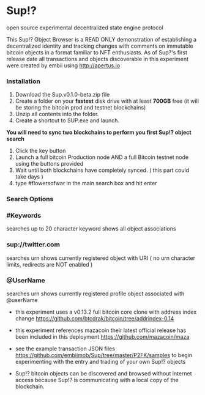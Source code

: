 # Sup!? 
open source experimental decentralized state engine protocol


This Sup!? Object Browser is a READ ONLY demonstration of establishing a decentralized identity and tracking changes with comments on immutable bitcoin objects in a format familiar to NFT enthusiasts. As of Sup?'s first release date all transactions and objects discoverable in this experiment were created by embii using http://apertus.io

### **Installation**

1. Download the Sup.v0.1.0-beta.zip file
2. Create a folder on your **fastest** disk drive with at least **700GB** free (it will be storing the bitcoin prod and testnet blockchains)
3. Unzip all contents into the folder.
4. Create a shortcut to SUP.exe and launch.

**You will need to sync two blockchains to perform you first Sup!? object search**

1. Click the key button
2. Launch a full bitcoin Production node AND a full Bitcoin testnet node using the buttons provided
3. Wait until both blockchains have completely synced. ( this part could take days )
4.  type #flowersofwar in the main search box and hit enter


### **Search Options**

### **#Keywords**
searches up to 20 character keyword shows all object associations
 
### **sup://twitter.com**
searches urn shows currently registered object with URI  ( no urn character limits, redirects are NOT enabled )

### **@UserName**
searches urn shows currently registered profile object associated with @userName


- this experiment uses a v0.13.2 full bitcoin core clone with address index change https://github.com/btcdrak/bitcoin/tree/addrindex-0.14

- this experiment references mazacoin their latest official release has been included in this deployment https://github.com/mazacoin/maza

- see the example transaction JSON files https://github.com/embiimob/Sup/tree/master/P2FK/samples to begin experimenting with the entry and trading of your own Sup!? objects

- Sup!? bitcoin objects can be discovered and browsed without internet access because Sup!? is communicating with a local copy of the blockchain.
